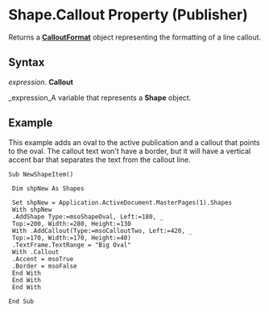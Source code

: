 
# Shape.Callout Property (Publisher)

Returns a  **[CalloutFormat](1f54aba3-3872-e668-fe76-1966d1a62cca.md)** object representing the formatting of a line callout.


## Syntax

 _expression_. **Callout**

 _expression_A variable that represents a  **Shape** object.


## Example

This example adds an oval to the active publication and a callout that points to the oval. The callout text won't have a border, but it will have a vertical accent bar that separates the text from the callout line.


```
Sub NewShapeItem() 
 
 Dim shpNew As Shapes 
 
 Set shpNew = Application.ActiveDocument.MasterPages(1).Shapes 
 With shpNew 
 .AddShape Type:=msoShapeOval, Left:=180, _ 
 Top:=200, Width:=280, Height:=130 
 With .AddCallout(Type:=msoCalloutTwo, Left:=420, _ 
 Top:=170, Width:=170, Height:=40) 
 .TextFrame.TextRange = "Big Oval" 
 With .Callout 
 .Accent = msoTrue 
 .Border = msoFalse 
 End With 
 End With 
 End With 
 
End Sub
```

